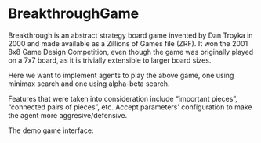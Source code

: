 # BreakthroughGame
Breakthrough is an abstract strategy board game invented by Dan Troyka in 2000 and made available as a Zillions of Games file (ZRF). 
It won the 2001 8x8 Game Design Competition, even though the game was originally played on a 7x7 board, as it is trivially extensible
to larger board sizes.

Here we want to implement agents to play the above game, one using minimax search and one using alpha-beta search.

Features that were taken into consideration include “important pieces”, “connected pairs of pieces”, etc. Accept parameters' configuration to make the agent more aggresive/defensive.

The demo game interface:
